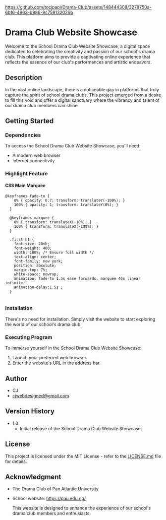 



https://github.com/tocjpapi/Drama-Club/assets/148444308/3278750a-6b16-4963-b986-9c759132026b






# Drama Club Website Showcase

Welcome to the School Drama Club Website Showcase, a digital space dedicated to celebrating the creativity and passion of our school's drama club. This platform aims to provide a captivating online experience that reflects the essence of our club's performances and artistic endeavors.

## Description

In the vast online landscape, there's a noticeable gap in platforms that truly capture the spirit of school drama clubs. This project emerged from a desire to fill this void and offer a digital sanctuary where the vibrancy and talent of our drama club members can shine.

## Getting Started

### Dependencies

To access the School Drama Club Website Showcase, you'll need:
- A modern web browser
- Internet connectivity

### Highlight Feature
#### CSS Main Marquee
```
@keyframes fade-to {
    0% { opacity: 0.7; transform: translateY(-100%); }
    100% { opacity: 1; transform: translateY(0%); }
  }
  
  @keyframes marquee {
    0% { transform: translateX(-10%); }
    100% { transform: translateX(-100%); }
  }
  
  .first h1 {
    font-size: 20vh;
    font-weight: 400;
    width: 100%; /* Ensure full width */
    text-align: center; 
    font-family: new york;
    position: absolute;
    margin-top: 7%;
    white-space: nowrap;
    animation: fade-to 1.5s ease forwards, marquee 40s linear infinite;
    animation-delay:1.5s ;
  }
  
```

### Installation

There's no need for installation. Simply visit the website to start exploring the world of our school's drama club.

### Executing Program

To immerse yourself in the School Drama Club Website Showcase:
1. Launch your preferred web browser.
2. Enter the website's URL in the address bar.


## Author

- CJ
- cjwebdesigned@gmail.com

## Version History

- 1.0
  - Initial release of the School Drama Club Website Showcase.

## License

This project is licensed under the MIT License - refer to the [LICENSE.md](LICENSE.md) file for details.

## Acknowledgment

- The Drama Club of Pan Atlantic University 
- School website: https://pau.edu.ng/

  This website is designed to enhance the experience of our school's drama club members and enthusiasts.
